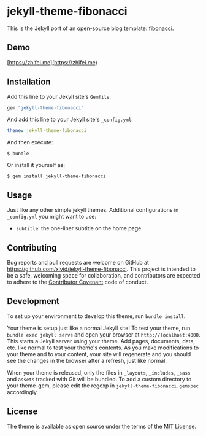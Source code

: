 # jekyll-theme-fibonacci

This is the Jekyll port of an open-source blog template: [fibonacci](https://github.com/VJAI/fibonacci).

## Demo

[https://zhifei.me](https://zhifei.me)

## Installation

Add this line to your Jekyll site's `Gemfile`:

```ruby
gem "jekyll-theme-fibonacci"
```

And add this line to your Jekyll site's `_config.yml`:

```yaml
theme: jekyll-theme-fibonacci
```

And then execute:

    $ bundle

Or install it yourself as:

    $ gem install jekyll-theme-fibonacci

## Usage

Just like any other simple jekyll themes. Additional configurations in `_config.yml` you might want to use:

- `subtitle`: the one-liner subtitle on the home page.

## Contributing

Bug reports and pull requests are welcome on GitHub at https://github.com/xivid/jekyll-theme-fibonacci. This project is intended to be a safe, welcoming space for collaboration, and contributors are expected to adhere to the [Contributor Covenant](http://contributor-covenant.org) code of conduct.

## Development

To set up your environment to develop this theme, run `bundle install`.

Your theme is setup just like a normal Jekyll site! To test your theme, run `bundle exec jekyll serve` and open your browser at `http://localhost:4000`. This starts a Jekyll server using your theme. Add pages, documents, data, etc. like normal to test your theme's contents. As you make modifications to your theme and to your content, your site will regenerate and you should see the changes in the browser after a refresh, just like normal.

When your theme is released, only the files in `_layouts`, `_includes`, `_sass` and `assets` tracked with Git will be bundled.
To add a custom directory to your theme-gem, please edit the regexp in `jekyll-theme-fibonacci.gemspec` accordingly.

## License

The theme is available as open source under the terms of the [MIT License](https://opensource.org/licenses/MIT).

